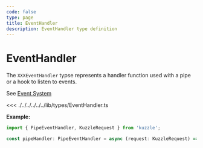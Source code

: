 ```yaml
---
code: false
type: page
title: EventHandler
description: EventHandler type definition
---
```


# EventHandler

The `XXXEventHandler` typse represents a handler function used with a pipe or a hook to listen to events.

See [Event System](/core/2/guides/develop-on-kuzzle/event-system)

<<< ./../../../../../lib/types/EventHandler.ts

**Example:**

```js
import { PipeEventHandler, KuzzleRequest } from 'kuzzle';

const pipeHandler: PipeEventHandler = async (request: KuzzleRequest) => request
```